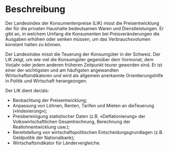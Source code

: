 # Beschreibung
Der Landesindex der Konsumentenpreise (LIK) misst die Preisentwicklung der für die privaten Haushalte bedeutsamen Waren und Dienstleistungen. Er gibt an, in welchem Umfang die Konsumenten bei Preisveränderungen die Ausgaben erhöhen oder senken müssen, um das Verbrauchsvolumen konstant halten zu können.

Der Landesindex misst die Teuerung der Konsumgüter in der Schweiz. Der LIK zeigt, um wie viel die Konsumgüter gegenüber dem Vormonat, dem Vorjahr oder jedem anderen früheren Zeitpunkt teurer geworden sind. Er ist einer der wichtigsten und am häufigsten angewandten Wirtschaftsindikatoren und wird als allgemein anerkannte Orientierungshilfe in Politik und Wirtschaft herangezogen.

Der LIK dient der/als:
* Beobachtung der Preisentwicklung;
* Anpassung von Löhnen, Renten, Tarifen und Mieten an dieTeuerung («Indexierung»);
* Preisbereinigung statistischer Daten (z.B. «Deflationierung» der Volkswirtschaftlichen Gesamtrechnung, Berechnung der Reallohnentwicklung usw.);
* Bereitstellung von wirtschaftspolitischen Entscheidungsgrundlagen (z.B. Geldpolitik der Nationalbank);
* Wirtschaftsindikator für Ländervergleiche.
